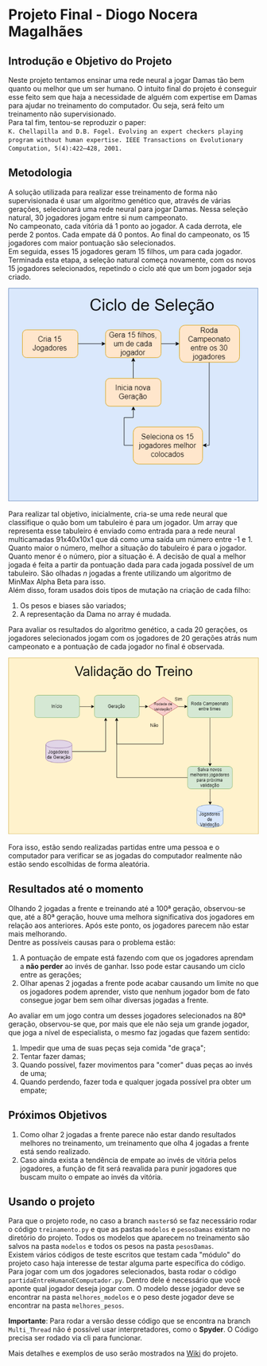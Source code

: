 # Projeto Final - Diogo Nocera Magalhães

## Introdução e Objetivo do Projeto

Neste projeto tentamos ensinar uma rede neural a jogar Damas tão bem quanto ou melhor que um ser humano. O intuito final do projeto é conseguir esse feito sem que haja a necessidade de alguém com expertise em Damas para ajudar no treinamento do computador. Ou seja, será feito um treinamento não supervisionado.       
Para tal fim, tentou-se reproduzir o paper:     
`K. Chellapilla and D.B. Fogel. Evolving an expert checkers playing program
without human expertise. IEEE Transactions on Evolutionary Computation,
5(4):422–428, 2001.`

## Metodologia
A solução utilizada para realizar esse treinamento de forma não supervisionada é usar um algoritmo genético que, através de várias gerações, selecionará uma rede neural para jogar Damas. Nessa seleção natural, 30 jogadores jogam entre si num campeonato.    
No campeonato, cada vitória dá 1 ponto ao jogador. A cada derrota, ele perde 2 pontos. Cada empate dá 0 pontos. Ao final do campeonato, os 15 jogadores com maior pontuação são selecionados.          
Em seguida, esses 15 jogadores geram 15 filhos, um para cada jogador. Terminada esta etapa, a seleção natural começa novamente, com os novos 15 jogadores selecionados, repetindo o ciclo até que um bom jogador seja criado.         

![alt text](https://github.com/noc1243/TCC_Checkers/blob/master/imagens/CicloDeSelecao.png)

Para realizar tal objetivo, inicialmente, cria-se uma rede neural que classifique o quão bom um tabuleiro é para um jogador. Um array que representa esse tabuleiro é enviado como entrada para a rede neural multicamadas 91x40x10x1 que dá como uma saída um número entre -1 e 1. Quanto maior o número, melhor a situação do tabuleiro é para o jogador. Quanto menor é o número, pior a situação é. A decisão de qual a melhor jogada é feita a partir da pontuação dada para cada jogada possível de um tabuleiro. São olhadas *n* jogadas a frente utilizando um algoritmo de MinMax Alpha Beta para isso.       
Além disso, foram usados dois tipos de mutação na criação de cada filho:
1. Os pesos e biases são variados;
1. A representação da Dama no array é mudada.

Para avaliar os resultados do algoritmo genético, a cada 20 gerações, os jogadores selecionados jogam com os jogadores de 20 gerações atrás num campeonato e a pontuação de cada jogador no final é observada.

![alt text](https://github.com/noc1243/TCC_Checkers/blob/master/imagens/ValidacaoDoTreino.png)

Fora isso, estão sendo realizadas partidas entre uma pessoa e o computador para verificar se as jogadas do computador realmente não estão sendo escolhidas de forma aleatória.

## Resultados até o momento   
Olhando 2 jogadas a frente e treinando até a 100ª geração, observou-se que, até a 80ª geração, houve uma melhora significativa dos jogadores em relação aos anteriores. Após este ponto, os jogadores parecem não estar mais melhorando.     
Dentre as possíveis causas para o problema estão:
1. A pontuação de empate está fazendo com que os jogadores aprendam a **não perder** ao invés de ganhar. Isso pode estar causando um ciclo entre as gerações;
1. Olhar apenas 2 jogadas a frente pode acabar causando um limite no que os jogadores podem aprender, visto que nenhum jogador bom de fato consegue jogar bem sem olhar diversas jogadas a frente.

Ao avaliar em um jogo contra um desses jogadores selecionados na 80ª geração, observou-se que, por mais que ele não seja um grande jogador, que joga a nível de especialista, o mesmo faz jogadas que fazem sentido:
1. Impedir que uma de suas peças seja comida "de graça";
1. Tentar fazer damas;
1. Quando possível, fazer movimentos para "comer" duas peças ao invés de uma;
1. Quando perdendo, fazer toda e qualquer jogada possível pra obter um empate;

## Próximos Objetivos
1. Como olhar 2 jogadas a frente parece não estar dando resultados melhores no treinamento, um treinamento que olha 4 jogadas a frente está sendo realizado.
1. Caso ainda exista a tendência de empate ao invés de vitória pelos jogadores, a função de fit será reavalida para punir jogadores que buscam muito o empate ao invés da vitória.

## Usando o projeto
Para que o projeto rode, no caso a branch `master`só se faz necessário rodar o código `treinamento.py` e que as pastas `modelos` e `pesosDamas` existam no diretório do projeto. Todos os modelos que aparecem no treinamento são salvos na pasta `modelos` e todos os pesos na pasta `pesosDamas`.    
Existem vários códigos de teste escritos que testam cada "módulo" do projeto caso haja interesse de testar alguma parte específica do código.   
Para jogar com um dos jogadores selecionados, basta rodar o código `partidaEntreHumanoEComputador.py`. Dentro dele é necessário que você aponte qual jogador deseja jogar com. O modelo desse jogador  deve se encontrar na pasta `melhores_modelos` e o peso deste jogador deve se encontrar na pasta `melhores_pesos`.   

**Importante**: Para rodar a versão desse código que se encontra na branch `Multi_Thread` não é possível usar interpretadores, como o **Spyder**. O Código precisa ser rodado via cli para funcionar.

Mais detalhes e exemplos de uso serão mostrados na <a href="https://github.com/noc1243/TCC_Checkers/wiki">Wiki</a> do projeto.
